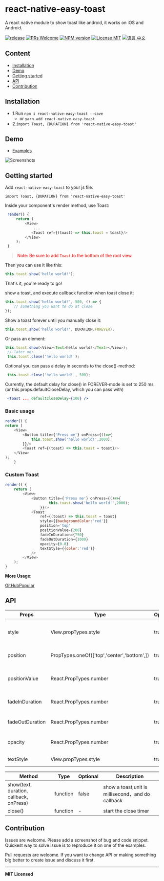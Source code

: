 # react-native-easy-toast
A react native module to show toast like android, it works on iOS and Android.

[ ![release](https://img.shields.io/github/release/crazycodeboy/react-native-easy-toast.svg?maxAge=2592000?style=flat-square)](https://github.com/crazycodeboy/react-native-easy-toast/releases)
[ ![PRs Welcome](https://img.shields.io/badge/PRs-Welcome-brightgreen.svg)](https://github.com/crazycodeboy/react-native-easy-toast/pulls)
[ ![NPM version](http://img.shields.io/npm/v/react-native-easy-toast.svg?style=flat)](https://www.npmjs.com/package/react-native-easy-toast)
[![License MIT](http://img.shields.io/badge/license-MIT-orange.svg?style=flat)](https://raw.githubusercontent.com/crazycodeboy/react-native-easy-toast/master/LICENSE)
[ ![语言 中文](https://img.shields.io/badge/语言-中文-yellow.svg)](https://github.com/crazycodeboy/react-native-easy-toast/blob/master/README.zh.md)

## Content

- [Installation](#installation)
- [Demo](#demo)
- [Getting started](#getting-started)
- [API](#api)
- [Contribution](#contribution)

## Installation

* 1.Run `npm i react-native-easy-toast --save`
  * or  `yarn add react-native-easy-toast`
* 2.`import Toast, {DURATION} from 'react-native-easy-toast'`

## Demo
* [Examples](https://github.com/crazycodeboy/react-native-easy-toast/tree/master/examples)

![Screenshots](https://raw.githubusercontent.com/crazycodeboy/react-native-easy-toast/master/examples/Screenshots/react-native-easy-toast-screenshots.gif)

## Getting started

Add `react-native-easy-toast` to your js file.

`import Toast, {DURATION} from 'react-native-easy-toast'`

Inside your component's render method, use Toast:

```javascript
 render() {
     return (
         <View>
             ...
            <Toast ref={(toast) => this.toast = toast}/>
         </View>
     );
 }
```

><span style="color:red">Note: Be sure to add `Toast` to the bottom of the root view.</span>


Then you can use it like this:

```javascript
this.toast.show('hello world!');
```

That's it, you're ready to go!

show a toast, and execute callback function when toast close it:

```javascript
this.toast.show('hello world!', 500, () => {
    // something you want to do at close
});
```

Show a toast forever until you manually close it:

```javascript
this.toast.show('hello world!', DURATION.FOREVER);
```

Or pass an element:

```javascript
this.toast.show(<View><Text>hello world!</Text></View>);
 // later on:
 this.toast.close('hello world!');
```

Optional you can pass a delay in seconds to the close()-method:

```javascript
 this.toast.close('hello world!', 500);
```

Currently, the default delay for close() in FOREVER-mode is set to 250 ms (or this.props.defaultCloseDelay, which you can pass with)

```jsx
 <Toast ... defaultCloseDelay={100} />
```



### Basic usage

```javascript
render() {
return (
    <View>
        <Button title={'Press me'} onPress={()=>{
            this.toast.show('hello world!',2000);
        }}/>
        <Toast ref={(toast) => this.toast = toast}/>
    </View>
);
    }
```

### Custom Toast

```javascript
render() {
    return (
        <View>
            <Button title={'Press me'} onPress={()=>{
                    this.toast.show('hello world!',2000);
                }}/>
            <Toast
                ref={(toast) => this.toast = toast}
                style={{backgroundColor:'red'}}
                position='top'
                positionValue={200}
                fadeInDuration={750}
                fadeOutDuration={1000}
                opacity={0.8}
                textStyle={{color:'red'}}
            />
        </View>
    );
}
```

**More Usage:**

[GitHubPopular](https://github.com/crazycodeboy/GitHubPopular/blob/develop/js/page/SearchPage.js)



## API


Props              | Type     | Optional | Default     | Description
----------------- | -------- | -------- | ----------- | -----------
style  | View.propTypes.style  | true | {backgroundColor: 'black',opacity: OPACITY,borderRadius: 5,padding: 10,}  |   Custom style toast
position |  PropTypes.oneOf(['top','center','bottom',]) |true | 'bottom'  | Custom toast position
positionValue  | React.PropTypes.number  | true | 120  |   Custom toast position value
fadeInDuration  | React.PropTypes.number  | true | 500  |   Custom toast show duration
fadeOutDuration  | React.PropTypes.number  | true | 500  |   Custom toast close duration
opacity  | React.PropTypes.number  | true | 1  |   Custom toast opacity
textStyle  | View.propTypes.style  | true | {color:'white'}  |   Custom style text



Method   |  Type     | Optional | Description
----------------- | -------- | -------- | -----------
show(text, duration, callback, onPress)   | function | false | show a toast,unit is millisecond，and do callback
close()  |   function  |  -   |   start the close timer


## Contribution

Issues are welcome. Please add a screenshot of bug and code snippet. Quickest way to solve issue is to reproduce it on one of the examples.

Pull requests are welcome. If you want to change API or making something big better to create issue and discuss it first.

---

**MIT Licensed**

